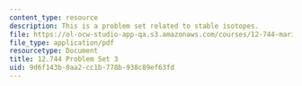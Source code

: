 ```yaml
---
content_type: resource
description: This is a problem set related to stable isotopes.
file: https://ol-ocw-studio-app-qa.s3.amazonaws.com/courses/12-744-marine-isotope-chemistry-fall-2012/9d6f143b0aa2cc1b778b938c89ef63fd_MIT12_744F12_Prob_Set3.pdf
file_type: application/pdf
resourcetype: Document
title: 12.744 Problem Set 3
uid: 9d6f143b-0aa2-cc1b-778b-938c89ef63fd
---
```

